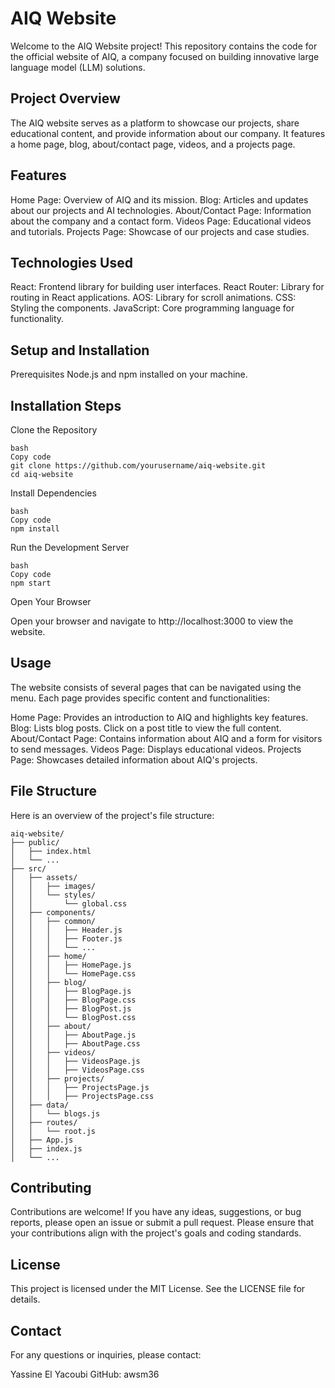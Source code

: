 # AIQ Website

Welcome to the AIQ Website project! This repository contains the code for the official website of AIQ, a company focused on building innovative large language model (LLM) solutions.

## Project Overview
The AIQ website serves as a platform to showcase our projects, share educational content, and provide information about our company. It features a home page, blog, about/contact page, videos, and a projects page.

## Features
Home Page: Overview of AIQ and its mission.
Blog: Articles and updates about our projects and AI technologies.
About/Contact Page: Information about the company and a contact form.
Videos Page: Educational videos and tutorials.
Projects Page: Showcase of our projects and case studies.
## Technologies Used
React: Frontend library for building user interfaces.
React Router: Library for routing in React applications.
AOS: Library for scroll animations.
CSS: Styling the components.
JavaScript: Core programming language for functionality.
## Setup and Installation
Prerequisites
Node.js and npm installed on your machine.
## Installation Steps
Clone the Repository
```
bash
Copy code
git clone https://github.com/yourusername/aiq-website.git
cd aiq-website
```
Install Dependencies
```
bash
Copy code
npm install
```
Run the Development Server
```
bash
Copy code
npm start
```
Open Your Browser

Open your browser and navigate to http://localhost:3000 to view the website.

## Usage
The website consists of several pages that can be navigated using the menu. Each page provides specific content and functionalities:

Home Page: Provides an introduction to AIQ and highlights key features.
Blog: Lists blog posts. Click on a post title to view the full content.
About/Contact Page: Contains information about AIQ and a form for visitors to send messages.
Videos Page: Displays educational videos.
Projects Page: Showcases detailed information about AIQ's projects.
## File Structure
Here is an overview of the project's file structure:
```
aiq-website/
├── public/
│   ├── index.html
│   └── ...
├── src/
│   ├── assets/
│   │   ├── images/
│   │   └── styles/
│   │       └── global.css
│   ├── components/
│   │   ├── common/
│   │   │   ├── Header.js
│   │   │   ├── Footer.js
│   │   │   └── ...
│   │   ├── home/
│   │   │   ├── HomePage.js
│   │   │   └── HomePage.css
│   │   ├── blog/
│   │   │   ├── BlogPage.js
│   │   │   ├── BlogPage.css
│   │   │   ├── BlogPost.js
│   │   │   └── BlogPost.css
│   │   ├── about/
│   │   │   ├── AboutPage.js
│   │   │   ├── AboutPage.css
│   │   ├── videos/
│   │   │   ├── VideosPage.js
│   │   │   ├── VideosPage.css
│   │   ├── projects/
│   │   │   ├── ProjectsPage.js
│   │   │   ├── ProjectsPage.css
│   ├── data/
│   │   └── blogs.js
│   ├── routes/
│   │   └── root.js
│   ├── App.js
│   ├── index.js
│   └── ...
```
## Contributing
Contributions are welcome! If you have any ideas, suggestions, or bug reports, please open an issue or submit a pull request. Please ensure that your contributions align with the project's goals and coding standards.

## License
This project is licensed under the MIT License. See the LICENSE file for details.

## Contact
For any questions or inquiries, please contact:

Yassine El Yacoubi
GitHub: awsm36
